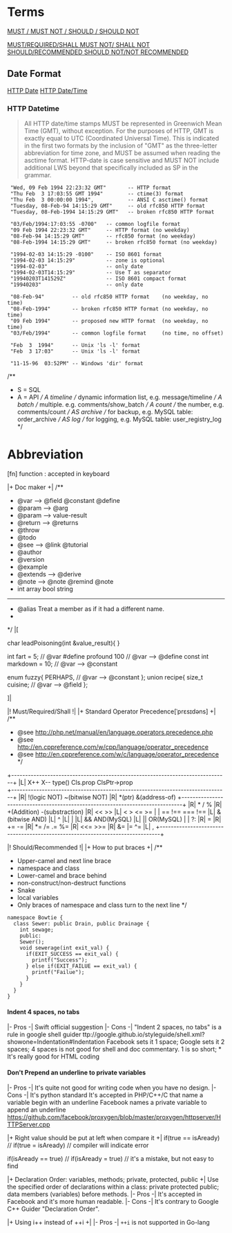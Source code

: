 # Terms

[MUST / MUST NOT / SHOULD / SHOULD NOT](http://tools.ietf.org/html/rfc2119)

[MUST/REQUIRED/SHALL MUST NOT/ SHALL NOT SHOULD/RECOMMENDED SHOULD NOT/NOT RECOMMENDED](http://tools.ietf.org/html/rfc4949)


## Date Format
[HTTP Date](http://search.cpan.org/~gaas/HTTP-Date-6.02/lib/HTTP/Date.pm)
[HTTP Date/Time](https://www.w3.org/Protocols/rfc2616/rfc2616-sec3.html)
### HTTP Datetime
> All HTTP date/time stamps MUST be represented in Greenwich Mean Time (GMT), without exception. For the purposes of HTTP, GMT is exactly equal to UTC (Coordinated Universal Time). This is indicated in the first two formats by the inclusion of "GMT" as the three-letter abbreviation for time zone, and MUST be assumed when reading the asctime format. HTTP-date is case sensitive and MUST NOT include additional LWS beyond that specifically included as SP in the grammar.
```
 "Wed, 09 Feb 1994 22:23:32 GMT"       -- HTTP format
 "Thu Feb  3 17:03:55 GMT 1994"        -- ctime(3) format
 "Thu Feb  3 00:00:00 1994",           -- ANSI C asctime() format
 "Tuesday, 08-Feb-94 14:15:29 GMT"     -- old rfc850 HTTP format
 "Tuesday, 08-Feb-1994 14:15:29 GMT"   -- broken rfc850 HTTP format

 "03/Feb/1994:17:03:55 -0700"   -- common logfile format
 "09 Feb 1994 22:23:32 GMT"     -- HTTP format (no weekday)
 "08-Feb-94 14:15:29 GMT"       -- rfc850 format (no weekday)
 "08-Feb-1994 14:15:29 GMT"     -- broken rfc850 format (no weekday)

 "1994-02-03 14:15:29 -0100"    -- ISO 8601 format
 "1994-02-03 14:15:29"          -- zone is optional
 "1994-02-03"                   -- only date
 "1994-02-03T14:15:29"          -- Use T as separator
 "19940203T141529Z"             -- ISO 8601 compact format
 "19940203"                     -- only date

 "08-Feb-94"         -- old rfc850 HTTP format    (no weekday, no time)
 "08-Feb-1994"       -- broken rfc850 HTTP format (no weekday, no time)
 "09 Feb 1994"       -- proposed new HTTP format  (no weekday, no time)
 "03/Feb/1994"       -- common logfile format     (no time, no offset)

 "Feb  3  1994"      -- Unix 'ls -l' format
 "Feb  3 17:03"      -- Unix 'ls -l' format

 "11-15-96  03:52PM" -- Windows 'dir' format
```

/**
 *  S = SQL
 *  A = API
 */
A     timeline       /* dynamic information list, e.g. message/timeline */
A     batch          /* multiple. e.g. comments/show_batch */
A     count          /* the number, e.g. comments/count */
AS    archive        /* for backup, e.g. MySQL table: order_archive */
AS    log            /* for logging, e.g. MySQL table: user_registry_log */


# Abbreviation
[fn] function : accepted in keyboard

|+ Doc maker +|
/**
 * @var   --> @field  @constant  @define
 * @param       --> @arg
 * @param  --> value-result
 * @return  --> @returns
 * @throw  
 * @todo
 * @see   --> @link @tutorial
 * @author
 * @version
 * @example
 * @extends --> @derive
 * @note  -->  @note   @remind @note     
 * int array bool string
 
 *******************************
 * @alias Treat a member as if it had a different name.
 * 
 */
|[

char leadPoisoning(int &value_result){
}

int fart = 5;               // @var
#define profound 100        // @var  --> @define
const int markdown = 10;    // @var  --> @constant

enum fuzzy{
  PERHAPS,    // @var   --> @constant
};
union recipe{
  size_t cuisine;         // @var  --> @field
};

]|

|! Must/Required/Shall !|
|+ Standard Operator Precedence[ˈprɛsɪdəns] +|
/**
 * @see http://php.net/manual/en/language.operators.precedence.php
 * @see http://en.cppreference.com/w/cpp/language/operator_precedence
 * @see http://en.cppreference.com/w/c/language/operator_precedence
 */

+------------------------------------------------------------------------------+
|L| X++ X-- type()  Cls.prop ClsPtr->prop  
+------------------------------------------------------------------------------+
|R| !(logic NOT) ~(bitwise NOT)
|R| *(ptr)  &(address-of)
+------------------------------------------------------------------------------+
|R| * / %
|R| +(Addition) -(substraction)
|R| << >>
|L| <  >  <=  >=
| | ==  !==   ===  !==
|L| &(bitwise AND)
|L| ^
|L| |
|L| &&  AND(MySQL)
|L| ||  OR(MySQL)
| | ?:
|R| = 
|R| +=  -= 
|R| *=  /=  .=  %= 
|R| <<=  >>= 
|R| &= |= ^=
|L| ,
+------------------------------------------------------------------------------+ 

|! Should/Recommended !|
|+ How to put braces +|
/**
 *  Upper-camel and next line brace
 *    namespace and class
 *  Lower-camel and brace behind
 *    non-construct/non-destruct functions
 *  Snake
 *    local variables
 * Only braces of namespace and class turn to the next line
 */
```
namespace Bowtie {
  class Sewer: public Drain, public Drainage {
    int sewage;
    public:
    Sewer();
    void sewerage(int exit_val) {
      if(EXIT_SUCCESS == exit_val) {
        printf("Success");
      } else if(EXIT_FAILUE == exit_val) {
        printf("Failue");
      }
    }
  }
}
```

#### Indent 4 spaces, no tabs
|- Pros -|
    Swift official suggestion
|- Cons -|
    "Indent 2 spaces, no tabs" is a rule in google shell guider
    ttp://google.github.io/styleguide/shell.xml?showone=Indentation#Indentation
    Facebook sets it 1 space; Google sets it 2 spaces;
    4 spaces is not good for shell and doc commentary. 1 is so short;
    * It's really good for HTML coding


#### Don't Prepend an underline to private variables
|- Pros -|
  It's quite not good for writing code when you have no design.
|- Cons -|
  It's python standard
  It's accepted in PHP/C++/C that name a variable begin with an underline
  Facebook names a private variable to append an underline
https://github.com/facebook/proxygen/blob/master/proxygen/httpserver/HTTPServer.cpp





|+ Right value should be put at left when compare it +|
if(true == isAready)     // 
if(true = isAready) //  compiler will indicate error

if(isAready == true) // 
if(isAready = true) // it's a mistake, but not easy to find



|+ Declaration Order: variables, methods; private, protected, public +|
Use the specified order of declarations within a class: private protected public; data  members (variables) before methods.
|- Pros -|
It's accepted in Facebook and it's more human readable.
|- Cons -|
It's contrary to Google C++ Guider "Declaration Order".

|+ Using i++ instead of ++i +|
|- Pros -|
`++i` is not supported in Go-lang
